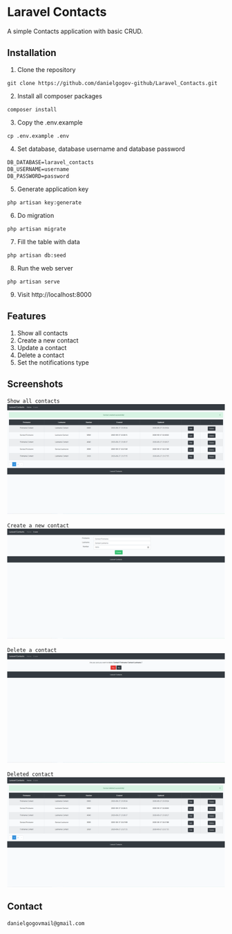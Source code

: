# Laravel Contacts

A simple Contacts application with basic CRUD.

## Installation

01. Clone the repository
```
git clone https://github.com/danielgogov-github/Laravel_Contacts.git
```

02. Install all composer packages
```
composer install
```

03. Copy the .env.example
```
cp .env.example .env
```

04. Set database, database username and database password
```
DB_DATABASE=laravel_contacts
DB_USERNAME=username
DB_PASSWORD=password
```

05. Generate application key
```
php artisan key:generate
```

06. Do migration
```
php artisan migrate
```

07. Fill the table with data
```
php artisan db:seed
```

08. Run the web server
```
php artisan serve
```

09. Visit http://localhost:8000

## Features
01. Show all contacts
02. Create a new contact
03. Update a contact
04. Delete a contact
05. Set the notifications type

## Screenshots 

`Show all contacts`
![Show all contacts](readme/all_contacts.png)

`Create a new contact`
![Create a new contact](readme/create_contact.png)

`Delete a contact`
![Delete a contact](readme/delete_contact.png)

`Deleted contact`
![Deleted contact](readme/deleted_contact.png)

## Contact

```
danielgogovmail@gmail.com
```
